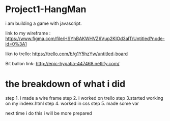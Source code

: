 # Project1-HangMan

i am building a game with javascript.

link to my wireframe : https://www.figma.com/file/HSYhBAKWHVZ6Vup2KIOd3alT/Untitled?node-id=0%3A1

likn to trello: 
https://trello.com/b/g1Y5hzYw/untitled-board

Bit ballon link: http://epic-hypatia-447468.netlify.com/

# the breakdown of what i did 

step 1. i made a wire frame
step 2. i worked on trello
step 3.started working on my indeex.html 
step 4. worked in css
step 5. made some var

next time i do this i will be more prepared
